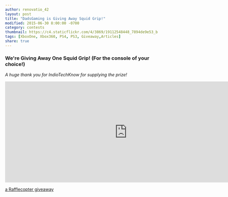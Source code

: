 ```yaml
---
author: renovatio_42
layout: post
title: "DadsGaming is Giving Away Squid Grip!"
modified: 2015-06-30 8:00:00 -0700
category: contests
thumbnail: https://c4.staticflickr.com/4/3869/19112548448_7894de9e53_b.jpg
tags: [XboxOne, Xbox360, PS4, PS3, Giveaway,Articles]
share: true
---
```


### We're Giving Away One Squid Grip! (For the console of your choice!) 


*A huge thank you for IndioTechKnow for supplying the prize!*

<iframe src="https://www.flickr.com/photos/126304189@N08/19112548448/in/dateposted-public/player/" width="800" height="333" frameborder="0" allowfullscreen webkitallowfullscreen mozallowfullscreen oallowfullscreen msallowfullscreen></iframe>


<a class="rcptr" href="http://www.rafflecopter.com/rafl/display/5407d0de7/" rel="nofollow" data-raflid="5407d0de7" data-theme="classic" data-template="" id="rcwidget_4ajlm473">a Rafflecopter giveaway</a>
<script src="//widget-prime.rafflecopter.com/launch.js"></script>